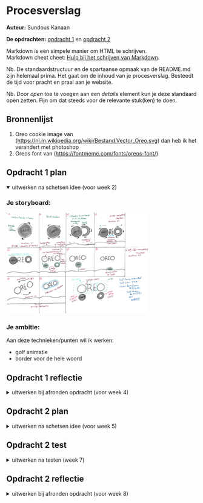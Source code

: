 # Procesverslag
**Auteur:** Sundous Kanaan

**De opdrachten:** [opdracht 1](opdracht1/index.html) en [opdracht 2](opdracht2/index.html)


Markdown is een simpele manier om HTML te schrijven.  
Markdown cheat cheet: [Hulp bij het schrijven van Markdown](https://github.com/adam-p/markdown-here/wiki/Markdown-Cheatsheet).

Nb. De standaardstructuur en de spartaanse opmaak van de README.md zijn helemaal prima. Het gaat om de inhoud van je procesverslag. Besteedt de tijd voor pracht en praal aan je website.

Nb. Door *open* toe te voegen aan een *details* element kun je deze standaard open zetten. Fijn om dat steeds voor de relevante stuk(ken) te doen.



## Bronnenlijst
  1. Oreo cookie image van (https://nl.m.wikipedia.org/wiki/Bestand:Vector_Oreo.svg) dan heb ik het verandert met photoshop
  2. Oreos font van (https://fontmeme.com/fonts/oreos-font/)



## Opdracht 1 plan

<details open>
  <summary>uitwerken na schetsen idee (voor week 2)</summary>


  ### Je storyboard:
  <img src="readme-images/storyboard.jpg" width="375px" alt="storyboard voor opdracht 1">


  ### Je ambitie: 
  Aan deze technieken/punten wil ik werken:
  - golf animatie
  - border voor de hele woord
 
</details>



## Opdracht 1 reflectie

<details>
  <summary>uitwerken bij afronden opdracht (voor week 4)</summary>


  ### Je uitkomst - karakteristiek screenshot(s):
  <img src="readme-images/opdracht-1.png" width="375px" alt="uitkomst opdracht 1">


  ### Dit ging goed/Heb ik geleerd: 
  Ik heb geleerd, hoe ik ingewikkelde animaties in verschillende tijden kan aanpassen om mijn idee te maken.

  <img src="readme-images/opdracht1-goed-1.png" width="375px" alt="top">

  Ik heb ook geleerd hoe kan ik twee borders kan maken voor mijn tekst
  <img src="readme-images/opdracht1-goed-2.png" width="375px" alt="top">

  Ik heb ook geleerd hoe kan ik iets zoals een golf kan maken via ::after met animatie. Het eindresultaat was geen professionele golf, maar het diende zijn doel en ik zie het als melk in een kopjeز
  <img src="readme-images/opdracht1-goed-3.png" width="375px" alt="top">


  ### Dit was lastig/Is niet gelukt:
  Mijn merk font is oreos font en het gratis versie is lelijk met dikke border en transparant letters. Na verschillende experimenten, zoals het invullen van letters, het toevoegen van een tweede border, besloot ik een ander lettertype te kiezen dat zoveel mogelijk geschikt zou zijn voor het merk.

  <img src="readme-images/opdracht1-lastig-1.png" width="375px" alt="bummer">
</details>



## Opdracht 2 plan

<details>
  <summary>uitwerken na schetsen idee (voor week 5)</summary>


  ### Je ontwerp:
  <img src="readme-images/dummy-plaatje.svg" width="375px" alt="ontwerp opdracht 2">


  ### Je ambitie: 
  Aan deze technieken/punten wil ik werken:
  - punt 1
  - punt 2
  - nog een punt
  - ...
</details>



## Opdracht 2 test

<details>
  <summary>uitwerken na testen (week 7)</summary>

  Neem minimaal 5 bevindingen op:



  ### Bevinding 1:
  Omschrijving van wat er nog niet orde was (tekst en afbeeding(en)).

  #### oplossing:
  Beschrijving hoe je het hebt hebt opgelost of als het niet gelukt is hoe je het zou oplossen (tekst en afbeeding(en)).



  ### Bevinding 2:
  Omschrijving van wat er nog niet orde was (tekst en afbeeding(en)).

  #### oplossing:
  Beschrijving hoe je het hebt hebt opgelost of als het niet gelukt is hoe je het zou oplossen (tekst en afbeeding(en)).



  ### Bevinding 3:
  ...
</details>



## Opdracht 2 reflectie

<details>
  <summary>uitwerken bij afronden opdracht (voor week 8)</summary>

  ### Je uitkomst - karakteristiek screenshot(s):
  <img src="readme-images/dummy-plaatje.svg" width="375px" alt="uitkomst opdracht 2">


  ### Dit ging goed/Heb ik geleerd: 
  Korte omschrijving met plaatje(s)

  <img src="readme-images/dummy-plaatje.svg" width="375px" alt="top">


  ### Dit was lastig/Is niet gelukt:
  Korte omschrijving met plaatje(s)

  <img src="readme-images/dummy-plaatje.svg" width="375px" alt="bummer">
</details>
